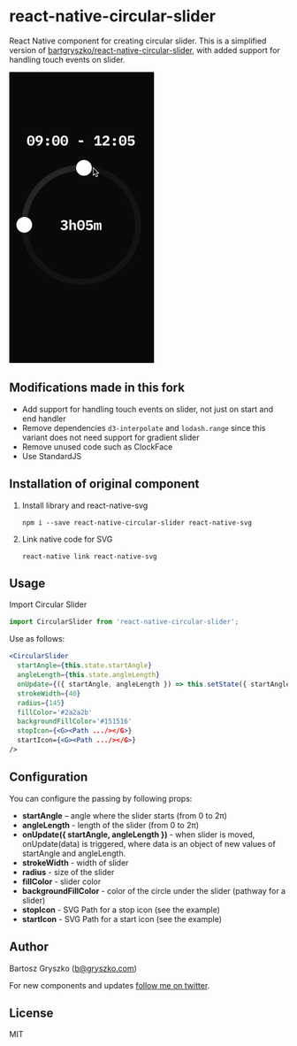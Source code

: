 # react-native-circular-slider

React Native component for creating circular slider. This is a simplified version of [bartgryszko/react-native-circular-slider](https://github.com/bartgryszko/react-native-circular-slider), with added support for handling touch events on slider.

![image](screenshot.gif)

## Modifications made in this fork

* Add support for handling touch events on slider, not just on start and end handler
* Remove dependencies `d3-interpolate` and `lodash.range` since this variant does not need support for gradient slider
* Remove unused code such as ClockFace
* Use StandardJS

## Installation of original component

1. Install library and react-native-svg

	```
	npm i --save react-native-circular-slider react-native-svg
	```
2. Link native code for SVG

	```
	react-native link react-native-svg
	```

## Usage

Import Circular Slider

```js
import CircularSlider from 'react-native-circular-slider';
```

Use as follows:

```jsx
<CircularSlider
  startAngle={this.state.startAngle}
  angleLength={this.state.angleLength}
  onUpdate={({ startAngle, angleLength }) => this.setState({ startAngle, angleLength })}
  strokeWidth={40}
  radius={145}
  fillColor='#2a2a2b'
  backgroundFillColor='#151516'
  stopIcon={<G><Path .../></G>}
  startIcon={<G><Path .../></G>}
/>
```


## Configuration

You can configure the passing by following props:

- **startAngle** – angle where the slider starts (from 0 to 2π)
- **angleLength** - length of the slider (from 0 to 2π)
- **onUpdate({ startAngle, angleLength })** - when slider is moved, onUpdate(data) is triggered, where data is an object of new values of startAngle and angleLength.
- **strokeWidth** - width of slider
- **radius** - size of the slider
- **fillColor** - slider color
- **backgroundFillColor** - color of the circle under the slider (pathway for a slider)
- **stopIcon** - SVG Path for a stop icon (see the example)
- **startIcon** - SVG Path for a start icon (see the example)

## Author

Bartosz Gryszko (b@gryszko.com)

For new components and updates [follow me on twitter](http://twitter.com/bgryszko).

## License

MIT
